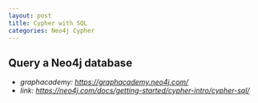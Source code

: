 ```yaml
---
layout: post
title: Cypher with SQL
categories: Neo4j Cypher
---
```


## Query a Neo4j database

- *graphacademy: https://graphacademy.neo4j.com/*
- *link: https://neo4j.com/docs/getting-started/cypher-intro/cypher-sql/*